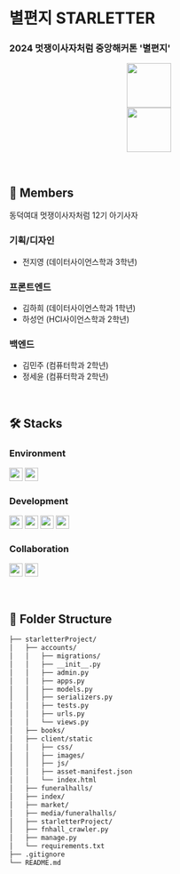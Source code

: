 # 별편지 STARLETTER
### 2024 멋쟁이사자처럼 중앙해커톤 '별편지'  

<p align=center>
<img src="https://github.com/user-attachments/assets/b802d4a2-dfcd-4d41-8ab8-19b0201655fd" height=80> 
<br> <img src="https://github.com/user-attachments/assets/ba755cda-d2ac-41b4-9d26-31e549ee0cd7" height=80> 
</p>


<br>

## 👥 Members
동덕여대 멋쟁이사자처럼 12기 아기사자 

### 기획/디자인
- 전지영 (데이터사이언스학과 3학년)
### 프론트엔드
- 김하희 (데이터사이언스학과 1학년)
- 하성언 (HCI사이언스학과 2학년)
### 백엔드
- 김민주 (컴퓨터학과 2학년)
- 정세윤 (컴퓨터학과 2학년)

<br>

## 🛠️ Stacks
### Environment 
<img height=24 src="https://img.shields.io/badge/Visual_Studio_Code-0078D4?style=flat&logo=visual%20studio%20code&logoColor=white"> <img height=24 src="https://img.shields.io/badge/Figma-F24E1E?style=flat&logo=figma&logoColor=white">

### Development 
<img height=24 src="https://img.shields.io/badge/Python-3776AB?style=flat&logo=python&logoColor=white"> <img height=24 src="https://img.shields.io/badge/Django-092E20?style=flat&logo=django&logoColor=white"> 
<img height=24 src="https://img.shields.io/badge/JavaScript-F7DF1E?style=flat&logo=JavaScript&logoColor=black"> <img height=24 src="https://img.shields.io/badge/React-20232A?style=flat&logo=react&logoColor=61DAFB"> 

### Collaboration
<img height=24 src="https://img.shields.io/badge/Notion-000000?style=flat&logo=notion&logoColor=white"/> <img height=24 src="https://img.shields.io/badge/Discord-7289DA?style=flat&logo=discord&logoColor=white"/>

<br>

## 📂 Folder Structure
```bash
├── starletterProject/
│   ├── accounts/
│   │   ├── migrations/
│   │   ├── __init__.py
│   │   ├── admin.py
│   │   ├── apps.py
│   │   ├── models.py
│   │   ├── serializers.py
│   │   ├── tests.py
│   │   ├── urls.py
│   │   └── views.py
│   ├── books/
│   ├── client/static
│   │   ├── css/
│   │   ├── images/
│   │   ├── js/
│   │   ├── asset-manifest.json
│   │   └── index.html
│   ├── funeralhalls/
│   ├── index/
│   ├── market/
│   ├── media/funeralhalls/
│   ├── starletterProject/
│   ├── fnhall_crawler.py
│   ├── manage.py
│   └── requirements.txt
├── .gitignore
└── README.md
```

